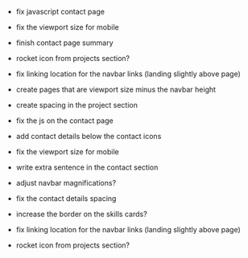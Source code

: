 

- fix javascript contact page

- fix the viewport size for mobile

- finish contact page summary

- rocket icon from projects section?







- fix linking location for the navbar links (landing slightly above page)







- create pages that are viewport size minus the navbar height

- create spacing in the project section

- fix the js on the contact page

- add contact details below the contact icons

- fix the viewport size for mobile

- write extra sentence in the contact section

- adjust navbar magnifications?



- fix the contact details spacing

- increase the border on the skills cards?

- fix linking location for the navbar links (landing slightly above page)

- rocket icon from projects section?